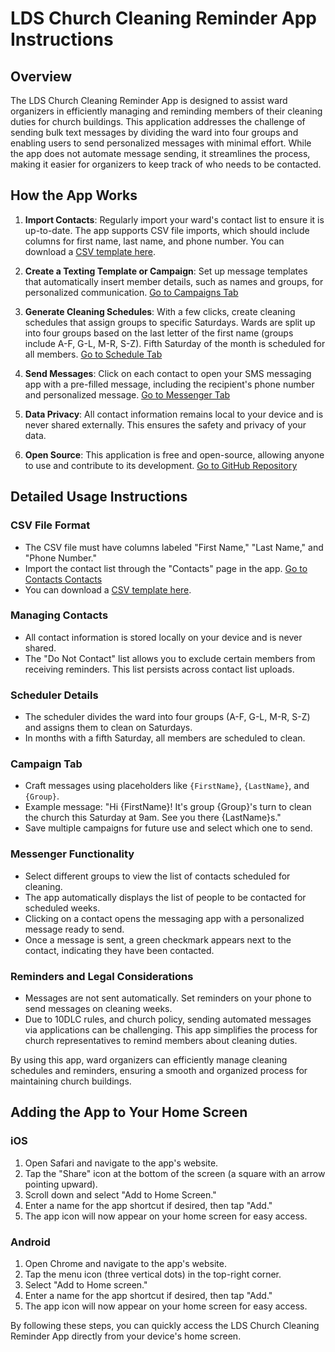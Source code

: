 # LDS Church Cleaning Reminder App Instructions

## Overview

The LDS Church Cleaning Reminder App is designed to assist ward organizers in efficiently managing and reminding members of their cleaning duties for church buildings. This application addresses the challenge of sending bulk text messages by dividing the ward into four groups and enabling users to send personalized messages with minimal effort. While the app does not automate message sending, it streamlines the process, making it easier for organizers to keep track of who needs to be contacted.

## How the App Works

1. **Import Contacts**: Regularly import your ward's contact list to ensure it is up-to-date. The app supports CSV file imports, which should include columns for first name, last name, and phone number. You can download a [CSV template here](template.csv).

2. **Create a Texting Template or Campaign**: Set up message templates that automatically insert member details, such as names and groups, for personalized communication. [Go to Campaigns Tab](/campaigns)

3. **Generate Cleaning Schedules**: With a few clicks, create cleaning schedules that assign groups to specific Saturdays. Wards are split up into four groups based on the last letter of the first name (groups include A-F, G-L, M-R, S-Z). Fifth Saturday of the month is scheduled for all members. [Go to Schedule Tab](/schedule)

4. **Send Messages**: Click on each contact to open your SMS messaging app with a pre-filled message, including the recipient's phone number and personalized message. [Go to Messenger Tab](/messenger)

5. **Data Privacy**: All contact information remains local to your device and is never shared externally. This ensures the safety and privacy of your data.

6. **Open Source**: This application is free and open-source, allowing anyone to use and contribute to its development. [Go to GitHub Repository](https://github.com/dulbrich/ward-cleaning-2025)

## Detailed Usage Instructions

### CSV File Format

- The CSV file must have columns labeled "First Name," "Last Name," and "Phone Number."
- Import the contact list through the "Contacts" page in the app. [Go to Contacts Contacts](/contacts)
- You can download a [CSV template here](template.csv).

### Managing Contacts

- All contact information is stored locally on your device and is never shared.
- The "Do Not Contact" list allows you to exclude certain members from receiving reminders. This list persists across contact list uploads.

### Scheduler Details

- The scheduler divides the ward into four groups (A-F, G-L, M-R, S-Z) and assigns them to clean on Saturdays.
- In months with a fifth Saturday, all members are scheduled to clean.

### Campaign Tab

- Craft messages using placeholders like `{FirstName}`, `{LastName}`, and `{Group}`.
- Example message: "Hi {FirstName}! It's group {Group}'s turn to clean the church this Saturday at 9am. See you there {LastName}s."
- Save multiple campaigns for future use and select which one to send.

### Messenger Functionality

- Select different groups to view the list of contacts scheduled for cleaning.
- The app automatically displays the list of people to be contacted for scheduled weeks.
- Clicking on a contact opens the messaging app with a personalized message ready to send.
- Once a message is sent, a green checkmark appears next to the contact, indicating they have been contacted.

### Reminders and Legal Considerations

- Messages are not sent automatically. Set reminders on your phone to send messages on cleaning weeks.
- Due to 10DLC rules, and church policy, sending automated messages via applications can be challenging. This app simplifies the process for church representatives to remind members about cleaning duties.

By using this app, ward organizers can efficiently manage cleaning schedules and reminders, ensuring a smooth and organized process for maintaining church buildings.

## Adding the App to Your Home Screen

### iOS

1. Open Safari and navigate to the app's website.
2. Tap the "Share" icon at the bottom of the screen (a square with an arrow pointing upward).
3. Scroll down and select "Add to Home Screen."
4. Enter a name for the app shortcut if desired, then tap "Add."
5. The app icon will now appear on your home screen for easy access.

### Android

1. Open Chrome and navigate to the app's website.
2. Tap the menu icon (three vertical dots) in the top-right corner.
3. Select "Add to Home screen."
4. Enter a name for the app shortcut if desired, then tap "Add."
5. The app icon will now appear on your home screen for easy access.

By following these steps, you can quickly access the LDS Church Cleaning Reminder App directly from your device's home screen.
